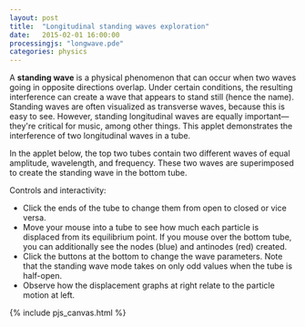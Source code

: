 ```yaml
---
layout: post
title:  "Longitudinal standing waves exploration"
date:   2015-02-01 16:00:00
processingjs: "longwave.pde"
categories: physics
---
```


A <strong>standing wave</strong> is a physical phenomenon that can occur when two waves going in opposite directions overlap.
Under certain conditions, the resulting interference can create a wave that appears to stand still (hence the name).
Standing waves are often visualized as transverse waves, because this is easy to see.
However, standing longitudinal waves are equally important&mdash;they're critical for music, among other things.
This applet demonstrates the interference of two longitudinal waves in a tube.

In the applet below, the top two tubes contain two different waves of equal amplitude, wavelength, and frequency.
These two waves are superimposed to create the standing wave in the bottom tube.

Controls and interactivity:

  * Click the ends of the tube to change them from open to closed or vice versa.
  * Move your mouse into a tube to see how much each particle is displaced from its equilibrium point.
    If you mouse over the bottom tube, you can additionally see the nodes (blue) and antinodes (red) created.
  * Click the buttons at the bottom to change the wave parameters.
    Note that the standing wave mode takes on only odd values when the tube is half-open.
  * Observe how the displacement graphs at right relate to the particle motion at left.

{% include pjs_canvas.html %}
